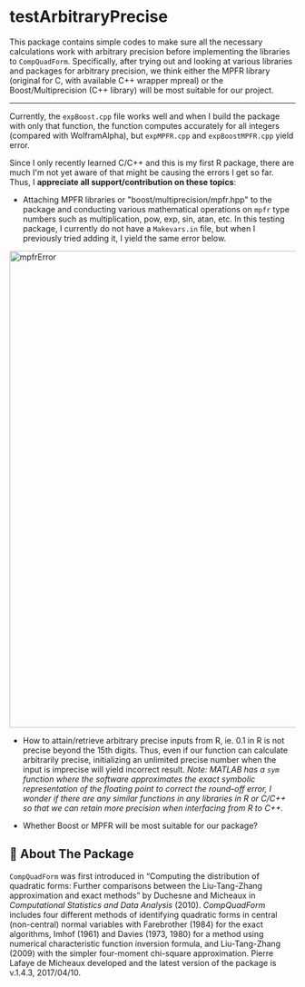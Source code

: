 # testArbitraryPrecise

This package contains simple codes to make sure all the necessary calculations work with arbitrary precision before implementing the libraries to `CompQuadForm`. Specifically, after trying out and looking at various libraries and packages for arbitrary precision, we think either the MPFR library (original for C, with available C++ wrapper mpreal) or the Boost/Multiprecision (C++ library) will be most suitable for our project. 

***

Currently, the `expBoost.cpp` file works well and when I build the package with only that function, the function computes accurately for all integers (compared with WolframAlpha), but `expMPFR.cpp` and `expBoostMPFR.cpp` yield error. 

Since I only recently learned C/C++ and this is my first R package, there are much I'm not yet aware of that might be causing the errors I get so far. Thus, I **appreciate all support/contribution on these topics**:

- Attaching MPFR libraries or "boost/multiprecision/mpfr.hpp" to the package and conducting various mathematical operations on `mpfr` type numbers such as multiplication, pow, exp, sin, atan, etc. In this testing package, I currently do not have a `Makevars.in` file, but when I previously tried adding it, I yield the same error below.
<img width="840" alt="mpfrError" src="https://github.com/user-attachments/assets/48d8e3b0-5d76-4003-8d36-5e9eaca3a56b">

- How to attain/retrieve arbitrary precise inputs from R, ie. 0.1 in R is not precise beyond the 15th digits. Thus, even if our function can calculate arbitrarily precise, initializing an unlimited precise number when the input is imprecise will yield incorrect result. *Note: MATLAB has a `sym` function where the software approximates the exact symbolic representation of the floating point to correct the round-off error, I wonder if there are any similar functions in any libraries in R or C/C++ so that we can retain more precision when interfacing from R to C++.*

- Whether Boost or MPFR will be most suitable for our package?

<h2 id="about-the-package"> 📌 About The Package</h2>

`CompQuadForm` was first introduced in “Computing the distribution of quadratic forms: Further comparisons between the Liu-Tang-Zhang approximation and exact methods” by Duchesne and Micheaux in *Computational Statistics and Data Analysis* (2010). *CompQuadForm* includes four different methods of identifying quadratic forms in central (non-central) normal variables with Farebrother (1984) for the exact algorithms, Imhof (1961) and Davies (1973, 1980) for a method using numerical characteristic function inversion formula, and Liu-Tang-Zhang (2009) with the simpler four-moment chi-square approximation. Pierre Lafaye de Micheaux developed and the latest version of the package is v.1.4.3, 2017/04/10.
